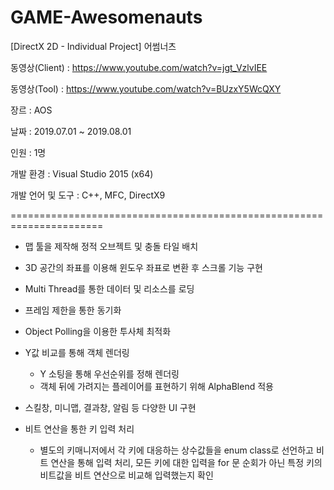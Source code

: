 # GAME-Awesomenauts
[DirectX 2D - Individual Project] 어썸너츠


동영상(Client)    : https://www.youtube.com/watch?v=jgt_VzlvIEE

동영상(Tool)      : https://www.youtube.com/watch?v=BUzxY5WcQXY

장르              : AOS

날짜              : 2019.07.01 ~ 2019.08.01

인원              : 1명

개발 환경         : Visual Studio 2015 (x64)

개발 언어 및 도구  : C++, MFC, DirectX9


======================================================================

* 맵 툴을 제작해 정적 오브젝트 및 충돌 타일 배치

* 3D 공간의 좌표를 이용해 윈도우 좌표로 변환 후 스크롤 기능 구현

* Multi Thread를 통한 데이터 및 리소스를 로딩

* 프레임 제한을 통한 동기화

* Object Polling을 이용한 투사체 최적화

* Y값 비교를 통해 객체 렌더링
  - Y 소팅을 통해 우선순위를 정해 렌더링
  - 객체 뒤에 가려지는 플레이어를 표현하기 위해 AlphaBlend 적용

* 스킬창, 미니맵, 결과창, 알림 등 다양한 UI 구현

* 비트 연산을 통한 키 입력 처리
  - 별도의 키매니저에서 각 키에 대응하는 상수값들을 enum class로 선언하고 비트 연산을 통해 입력 처리, 모든 키에 대한 입력을 for 문 순회가 아닌 특정 키의 비트값을 비트 연산으로 비교해 입력했는지 확인

